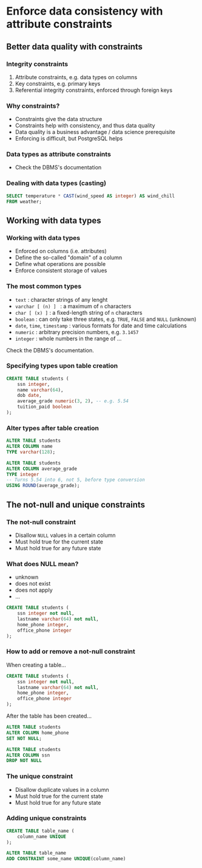 # Enforce data consistency with attribute constraints

## Better data quality with constraints

### Integrity constraints

1. Attribute constraints, e.g. data types on columns
2. Key constraints, e.g. primary keys
3. Referential integrity constraints, enforced through foreign keys

### Why constraints?

- Constraints give the data structure
- Constraints help with consistency, and thus data quality
- Data quality is a business advantage / data science prerequisite
- Enforcing is difficult, but PostgreSQL helps

### Data types as attribute constraints

- Check the DBMS's documentation

### Dealing with data types (casting)

```SQL
SELECT temperature * CAST(wind_speed AS integer) AS wind_chill
FROM weather;
```

## Working with data types

### Working with data types

- Enforced on columns (i.e. attributes)
- Define the so-called "domain" of a column
- Define what operations are possible
- Enforce consistent storage of values

### The most common types

- `text` : character strings of any lenght
- `varchar [ (n) ] ` : a maximum of `n` characters
- `char [ (x) ]` : a fixed-length string of `n` characters
- `boolean` : can only take three states, e.g. `TRUE`, `FALSE` and `NULL` (unknown)
- `date`, `time`, `timestamp` : various formats for date and time calculations
- `numeric` : arbitrary precision numbers, e.g. `3.1457`
- `integer` : whole numbers in the range of ...

Check the DBMS's documentation.

### Specifying types upon table creation

```SQL
CREATE TABLE students (
    ssn integer,
    name varchar(64),
    dob date,
    average_grade numeric(3, 2), -- e.g. 5.54
    tuition_paid boolean
);
```

### Alter types after table creation

```SQL
ALTER TABLE students
ALTER COLUMN name
TYPE varchar(128);
```

```SQL
ALTER TABLE students
ALTER COLUMN average_grade
TYPE integer
-- Turns 5.54 into 6, not 5, before type conversion
USING ROUND(average_grade);
```

## The not-null and unique constraints

### The not-null constraint

- Disallow `NULL` values in a certain column
- Must hold true for the current state
- Must hold true for any future state

### What does NULL mean?

- unknown
- does not exist
- does not apply
- ...

```sql
CREATE TABLE students (
    ssn integer not null,
    lastname varchar(64) not null,
    home_phone integer,
    office_phone integer
);
```

### How to add or remove a not-null constraint

When creating a table...

```sql
CREATE TABLE students (
    ssn integer not null,
    lastname varchar(64) not null,
    home_phone integer,
    office_phone integer
);
```

After the table has been created...

```sql
ALTER TABLE students
ALTER COLUMN home_phone
SET NOT NULL;
```

```SQL
ALTER TABLE students
ALTER COLUMN ssn
DROP NOT NULL
```

### The unique constraint

- Disallow duplicate values in a column
- Must hold true for the current state
- Must hold true for any future state

### Adding unique constraints

```sql
CREATE TABLE table_name (
    column_name UNIQUE
);
```

```SQL
ALTER TABLE table_name
ADD CONSTRAINT some_name UNIQUE(column_name)
```